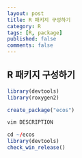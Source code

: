 ```yaml
---
layout: post
title: R 패키지 구성하기 
category: R
tags: [R, package]
published: false 
comments: false 
---
```


R 패키지 구성하기 
-------------

``` r
library(devtools)
library(roxygen2)

create_package("ecos")
```

```bash
vim DESCRIPTION
```

```R
cd ~/ecos
library(devtools)
check_win_release()
```
